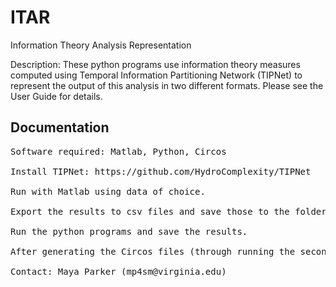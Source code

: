 # ITAR
Information Theory Analysis Representation


Description: These python programs use information theory measures computed using Temporal Information Partitioning Network (TIPNet) to represent the output of this analysis in two different formats. Please see the User Guide for details. <br />

## Documentation

<pre>
Software required: Matlab, Python, Circos

Install TIPNet: https://github.com/HydroComplexity/TIPNet

Run with Matlab using data of choice.

Export the results to csv files and save those to the folder containing the python programs.

Run the python programs and save the results.

After generating the Circos files (through running the second program), run those files through Circos to generate circular plots.

Contact: Maya Parker (mp4sm@virginia.edu)
</pre>
